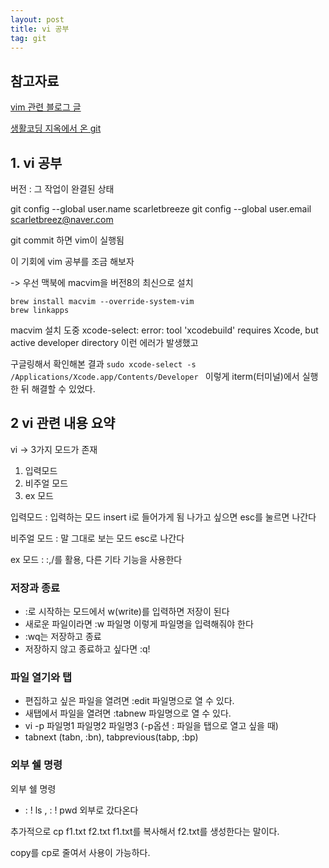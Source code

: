 ```yaml
---
layout: post
title: vi 공부
tag: git
---
```


참고자료
---

[vim 관련 블로그 글 ](https://nolboo.kim/blog/2016/11/15/vim-for-beginner/)

[생활코딩 지옥에서 온 git](https://opentutorials.org/course/2708/15203)


## 1. vi 공부
버전 : 그 작업이 완결된 상태

 git config --global user.name scarletbreeze
git config --global user.email scarletbreez@naver.com

git commit 
하면 vim이 실행됨

이 기회에 vim 공부를 조금 해보자

-> 우선 맥북에 macvim을 버전8의 최신으로 설치

```
brew install macvim --override-system-vim
brew linkapps
```

macvim 설치 도중 
xcode-select: error: tool 'xcodebuild' requires Xcode, but active developer directory 
이런 에러가 발생했고 

구글링해서 확인해본 결과 
`sudo xcode-select -s /Applications/Xcode.app/Contents/Developer
`
이렇게 iterm(터미널)에서 실행한 뒤 해결할 수 있었다.


## 2 vi 관련 내용 요약

vi -> 3가지 모드가 존재

1. 입력모드
2. 비주얼 모드
3. ex 모드


입력모드 : 입력하는 모드 
insert i로 들어가게 됨
나가고 싶으면 esc를 눌르면 나간다

비주얼 모드 : 말 그대로 보는 모드 esc로 나간다

ex 모드 : :,/를 활용, 다른 기타 기능을 사용한다



### 저장과 종료

*	:로 시작하는 모드에서 w(write)를 입력하면 저장이 된다
*	새로운 파일이라면 :w 파일명 이렇게 파일명을 입력해줘야 한다
*	:wq는 저장하고 종료
*	저장하지 않고 종료하고 싶다면 :q! 


### 파일 열기와 탭
* 편집하고 싶은 파일을 열려면  :edit 파일명으로 열 수 있다. 
* 새탭에서 파일을 열려면 :tabnew 파일명으로 열 수 있다.
* vi -p 파일명1 파일명2 파일명3  (-p옵션 : 파일을 탭으로 열고 싶을 때)
* tabnext (tabn, :bn), tabprevious(tabp, :bp)   

### 외부 쉘 명령
외부 쉘 명령
* : ! ls , : ! pwd 외부로 갔다온다


추가적으로
cp f1.txt f2.txt f1.txt를 복사해서 f2.txt를 생성한다는 말이다.

copy를 cp로 줄여서 사용이 가능하다.
